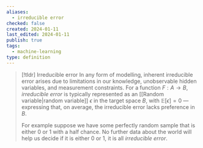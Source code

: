 ```yaml
---
aliases:
  - irreducible error
checked: false
created: 2024-01-11
last_edited: 2024-01-11
publish: true
tags:
  - machine-learning
type: definition
---
```

>[!tldr] Irreducible error
>In any form of modelling, inherent irreducible error arises due to limitations in our knowledge, unobservable hidden variables, and measurement constraints. For a function  $F: A \rightarrow B$, *irreducible error* is typically represented as an  [[Random variable|random variable]] $\epsilon$ in the target space $B$, with $\mathbb{E}[\epsilon] = 0$ —expressing that, on average, the irreducible error lacks preference in $B$.
>
>For example suppose we have some perfectly random sample that is either 0 or 1 with a half chance. No further data about the world will help us decide if it is either 0 or 1, it is all *irreducible error*.



